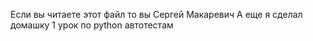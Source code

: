 Если вы читаете этот файл то вы Сергей Макаревич 
А еще я сделал домашку 1 урок по python автотестам
